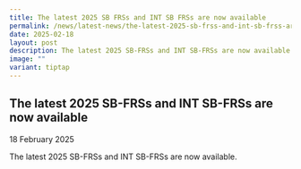```yaml
---
title: The latest 2025 SB FRSs and INT SB FRSs are now available
permalink: /news/latest-news/the-latest-2025-sb-frss-and-int-sb-frss-are-now-available/
date: 2025-02-18
layout: post
description: The latest 2025 SB-FRSs and INT SB-FRSs are now available
image: ""
variant: tiptap
---
```

<h2>The latest 2025 SB-FRSs and INT SB-FRSs are now available</h2>
<p>18 February 2025</p>
<p></p>
<p>The latest 2025 SB-FRSs and INT SB-FRSs are now available.</p>
<p></p>
